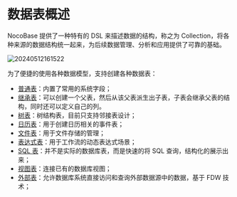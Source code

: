 # 数据表概述

NocoBase 提供了一种特有的 DSL 来描述数据的结构，称之为 Collection，将各种来源的数据结构统一起来，为后续数据管理、分析和应用提供了可靠的基础。

![20240512161522](https://static-docs.nocobase.com/20240512161522.png)

为了便捷的使用各种数据模型，支持创建各种数据表：

- [普通表](/handbook/data-source-main/general-collection)：内置了常用的系统字段；
- [继承表](/handbook/data-source-main/inheritance-collection)：可以创建一个父表，然后从该父表派生出子表，子表会继承父表的结构，同时还可以定义自己的列。
- [树表](/handbook/collection-tree)：树结构表，目前只支持邻接表设计；
- [日历表](/handbook/calendar/calendar-collection)：用于创建日历相关的事件表；
- [文件表](/handbook/file-manager/file-collection)：用于文件存储的管理；
- [表达式表](/handbook/workflow-dynamic-calculation/expression)：用于工作流的动态表达式场景；
- [SQL 表](/handbook/collection-sql)：并不是实际的数据库表，而是快速的将 SQL 查询，结构化的展示出来；
- [视图表](/handbook/collection-view)：连接已有的数据库视图；
- [外部表](/handbook/collection-fdw)：允许数据库系统直接访问和查询外部数据源中的数据，基于 FDW 技术；
